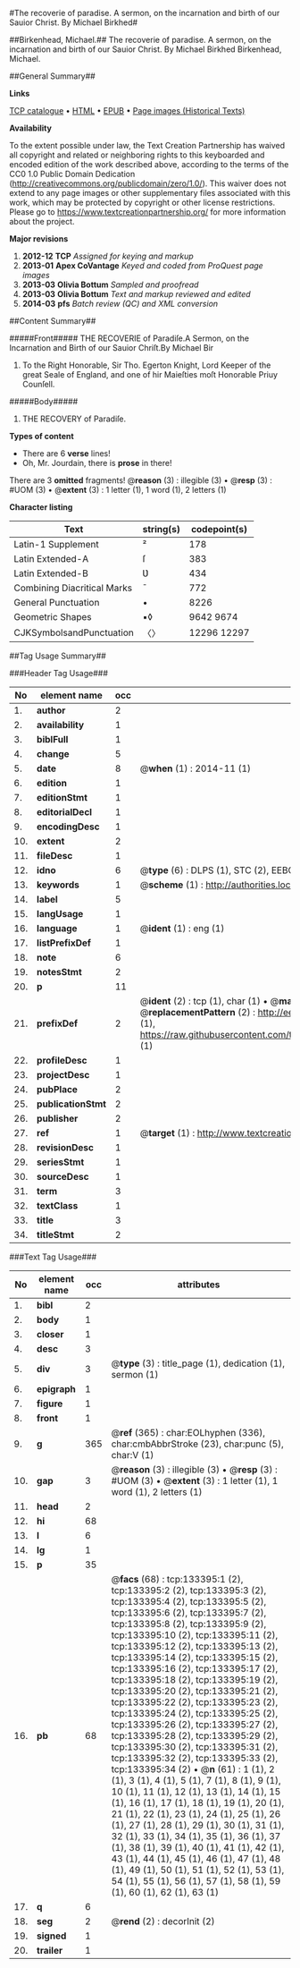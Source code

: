 #The recoverie of paradise. A sermon, on the incarnation and birth of our Sauior Christ. By Michael Birkhed#

##Birkenhead, Michael.##
The recoverie of paradise. A sermon, on the incarnation and birth of our Sauior Christ. By Michael Birkhed
Birkenhead, Michael.

##General Summary##

**Links**

[TCP catalogue](http://www.ota.ox.ac.uk/tcp/)  • 
[HTML](http://tei.it.ox.ac.uk/tcp/Texts-HTML/free/A73/A73518.html)  • 
[EPUB](http://tei.it.ox.ac.uk/tcp/Texts-EPUB/free/A73/A73518.epub) • 
[Page images (Historical Texts)](https://historicaltexts.jisc.ac.uk/eebo-99900563e)

**Availability**

To the extent possible under law, the Text Creation Partnership has waived all copyright and related or neighboring rights to this keyboarded and encoded edition of the work described above, according to the terms of the CC0 1.0 Public Domain Dedication (http://creativecommons.org/publicdomain/zero/1.0/). This waiver does not extend to any page images or other supplementary files associated with this work, which may be protected by copyright or other license restrictions. Please go to https://www.textcreationpartnership.org/ for more information about the project.

**Major revisions**

1. __2012-12__ __TCP__ *Assigned for keying and markup*
1. __2013-01__ __Apex CoVantage__ *Keyed and coded from ProQuest page images*
1. __2013-03__ __Olivia Bottum__ *Sampled and proofread*
1. __2013-03__ __Olivia Bottum__ *Text and markup reviewed and edited*
1. __2014-03__ __pfs__ *Batch review (QC) and XML conversion*

##Content Summary##

#####Front#####
THE RECOVERIE of Paradiſe.A Sermon, on the Incarnation and Birth of our Sauior Chriſt.By Michael Bir
1. To the Right Honorable, Sir Tho. Egerton Knight, Lord Keeper of the great Seale of England, and one of hir Maieſties moſt Honorable Priuy Counſell.

#####Body#####

1. THE RECOVERY of Paradiſe.

**Types of content**

  * There are 6 **verse** lines!
  * Oh, Mr. Jourdain, there is **prose** in there!

There are 3 **omitted** fragments! 
 @__reason__ (3) : illegible (3)  •  @__resp__ (3) : #UOM (3)  •  @__extent__ (3) : 1 letter (1), 1 word (1), 2 letters (1)

**Character listing**


|Text|string(s)|codepoint(s)|
|---|---|---|
|Latin-1 Supplement|²|178|
|Latin Extended-A|ſ|383|
|Latin Extended-B|Ʋ|434|
|Combining             Diacritical Marks|̄|772|
|General Punctuation|•|8226|
|Geometric Shapes|▪◊|9642 9674|
|CJKSymbolsandPunctuation|〈〉|12296 12297|

##Tag Usage Summary##

###Header Tag Usage###

|No|element name|occ|attributes|
|---|---|---|---|
|1.|__author__|2||
|2.|__availability__|1||
|3.|__biblFull__|1||
|4.|__change__|5||
|5.|__date__|8| @__when__ (1) : 2014-11 (1)|
|6.|__edition__|1||
|7.|__editionStmt__|1||
|8.|__editorialDecl__|1||
|9.|__encodingDesc__|1||
|10.|__extent__|2||
|11.|__fileDesc__|1||
|12.|__idno__|6| @__type__ (6) : DLPS (1), STC (2), EEBO-CITATION (1), PROQUEST (1), VID (1)|
|13.|__keywords__|1| @__scheme__ (1) : http://authorities.loc.gov/ (1)|
|14.|__label__|5||
|15.|__langUsage__|1||
|16.|__language__|1| @__ident__ (1) : eng (1)|
|17.|__listPrefixDef__|1||
|18.|__note__|6||
|19.|__notesStmt__|2||
|20.|__p__|11||
|21.|__prefixDef__|2| @__ident__ (2) : tcp (1), char (1)  •  @__matchPattern__ (2) : ([0-9\-]+):([0-9IVX]+) (1), (.+) (1)  •  @__replacementPattern__ (2) : http://eebo.chadwyck.com/downloadtiff?vid=$1&page=$2 (1), https://raw.githubusercontent.com/textcreationpartnership/Texts/master/tcpchars.xml#$1 (1)|
|22.|__profileDesc__|1||
|23.|__projectDesc__|1||
|24.|__pubPlace__|2||
|25.|__publicationStmt__|2||
|26.|__publisher__|2||
|27.|__ref__|1| @__target__ (1) : http://www.textcreationpartnership.org/docs/. (1)|
|28.|__revisionDesc__|1||
|29.|__seriesStmt__|1||
|30.|__sourceDesc__|1||
|31.|__term__|3||
|32.|__textClass__|1||
|33.|__title__|3||
|34.|__titleStmt__|2||


###Text Tag Usage###

|No|element name|occ|attributes|
|---|---|---|---|
|1.|__bibl__|2||
|2.|__body__|1||
|3.|__closer__|1||
|4.|__desc__|3||
|5.|__div__|3| @__type__ (3) : title_page (1), dedication (1), sermon (1)|
|6.|__epigraph__|1||
|7.|__figure__|1||
|8.|__front__|1||
|9.|__g__|365| @__ref__ (365) : char:EOLhyphen (336), char:cmbAbbrStroke (23), char:punc (5), char:V (1)|
|10.|__gap__|3| @__reason__ (3) : illegible (3)  •  @__resp__ (3) : #UOM (3)  •  @__extent__ (3) : 1 letter (1), 1 word (1), 2 letters (1)|
|11.|__head__|2||
|12.|__hi__|68||
|13.|__l__|6||
|14.|__lg__|1||
|15.|__p__|35||
|16.|__pb__|68| @__facs__ (68) : tcp:133395:1 (2), tcp:133395:2 (2), tcp:133395:3 (2), tcp:133395:4 (2), tcp:133395:5 (2), tcp:133395:6 (2), tcp:133395:7 (2), tcp:133395:8 (2), tcp:133395:9 (2), tcp:133395:10 (2), tcp:133395:11 (2), tcp:133395:12 (2), tcp:133395:13 (2), tcp:133395:14 (2), tcp:133395:15 (2), tcp:133395:16 (2), tcp:133395:17 (2), tcp:133395:18 (2), tcp:133395:19 (2), tcp:133395:20 (2), tcp:133395:21 (2), tcp:133395:22 (2), tcp:133395:23 (2), tcp:133395:24 (2), tcp:133395:25 (2), tcp:133395:26 (2), tcp:133395:27 (2), tcp:133395:28 (2), tcp:133395:29 (2), tcp:133395:30 (2), tcp:133395:31 (2), tcp:133395:32 (2), tcp:133395:33 (2), tcp:133395:34 (2)  •  @__n__ (61) : 1 (1), 2 (1), 3 (1), 4 (1), 5 (1), 7 (1), 8 (1), 9 (1), 10 (1), 11 (1), 12 (1), 13 (1), 14 (1), 15 (1), 16 (1), 17 (1), 18 (1), 19 (1), 20 (1), 21 (1), 22 (1), 23 (1), 24 (1), 25 (1), 26 (1), 27 (1), 28 (1), 29 (1), 30 (1), 31 (1), 32 (1), 33 (1), 34 (1), 35 (1), 36 (1), 37 (1), 38 (1), 39 (1), 40 (1), 41 (1), 42 (1), 43 (1), 44 (1), 45 (1), 46 (1), 47 (1), 48 (1), 49 (1), 50 (1), 51 (1), 52 (1), 53 (1), 54 (1), 55 (1), 56 (1), 57 (1), 58 (1), 59 (1), 60 (1), 62 (1), 63 (1)|
|17.|__q__|6||
|18.|__seg__|2| @__rend__ (2) : decorInit (2)|
|19.|__signed__|1||
|20.|__trailer__|1||
